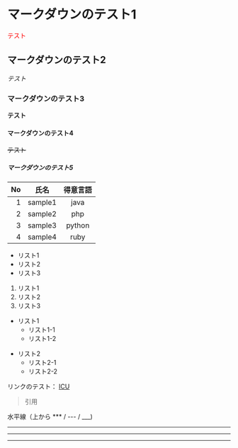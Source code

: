 # マークダウンのテスト1

<font color="red">テスト</font>

## マークダウンのテスト2

*テスト*

### マークダウンのテスト3

**テスト**

#### マークダウンのテスト4

~~テスト~~

##### マークダウンのテスト5

| No | 氏名 | 得意言語 |
| ----: | --------------- | :---------: |
| 1 | sample1 | java |
| 2 | sample2 | php |
| 3 | sample3 | python |
| 4 | sample4 | ruby |

- リスト1
- リスト2
- リスト3

1. リスト1
1. リスト2
1. リスト3

- リスト1
    - リスト1-1
    - リスト1-2
+ リスト2
    + リスト2-1
    + リスト2-2

リンクのテスト： [ICU](http://www.icu.ac.jp "ICU")

 > 引用

水平線（上から *** / --- / ___)

 ***
 ---
 ___